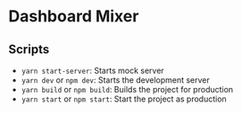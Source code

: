 # Dashboard Mixer

## Scripts
- `yarn start-server`: Starts mock server
- `yarn dev` or `npm dev`: Starts the development server
- `yarn build` or `npm build`: Builds the project for production
- `yarn start` or `npm start`: Start the project as production
